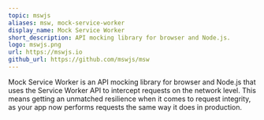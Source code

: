 ```yaml
---
topic: mswjs
aliases: msw, mock-service-worker
display_name: Mock Service Worker
short_description: API mocking library for browser and Node.js.
logo: mswjs.png
url: https://mswjs.io
github_url: https://github.com/mswjs/msw
---
```

Mock Service Worker is an API mocking library for browser and Node.js that uses the Service Worker API to intercept requests on the network level. This means getting an unmatched resilience when it comes to request integrity, as your app now performs requests the same way it does in production.
